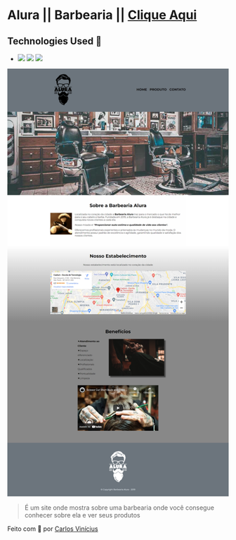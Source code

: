 # Alura || Barbearia  || <a href="https://barbearia-alura-carlos-vinicius.vercel.app">Clique Aqui</a>

## Technologies Used 🧩

*  <img src="https://img.shields.io/badge/HTML5-E34F26?style=for-the-badge&logo=html5&logoColor=white" /> <img src="https://img.shields.io/badge/CSS3-1572B6?style=for-the-badge&logo=css3&logoColor=white"/>  <img src="https://img.shields.io/badge/Material--UI-0081CB?style=for-the-badge&logo=material-ui&logoColor=white"/>

<img src="img/site.png" alt="exemplo imagem">

> É um site onde mostra sobre uma barbearia onde você consegue conhecer sobre ela e ver seus produtos

Feito com **💜** por <a href="https://www.linkedin.com/in/carlosvini/">Carlos Vinícius</a>